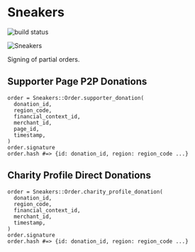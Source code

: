 # Sneakers

![build status](https://travis-ci.org/everydayhero/sneakers.svg?branch=master)

![Sneakers](http://upload.wikimedia.org/wikipedia/en/a/aa/Sneakersmovie.jpg)

Signing of partial orders.

## Supporter Page P2P Donations

```
order = Sneakers::Order.supporter_donation(
  donation_id,
  region_code,
  financial_context_id,
  merchant_id,
  page_id,
  timestamp,
)
order.signature
order.hash #=> {id: donation_id, region: region_code ...}
```

## Charity Profile Direct Donations

```
order = Sneakers::Order.charity_profile_donation(
  donation_id,
  region_code,
  financial_context_id,
  merchant_id,
  timestamp,
)
order.signature
order.hash #=> {id: donation_id, region: region_code ...}
```
